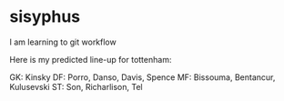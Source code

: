 # sisyphus


I am learning to git workflow

Here is my predicted line-up for tottenham:

GK: Kinsky
DF: Porro, Danso, Davis, Spence
MF: Bissouma, Bentancur, Kulusevski
ST: Son, Richarlison, Tel
